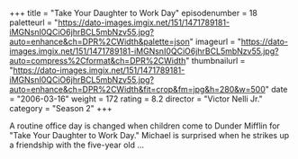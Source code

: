 +++
title = "Take Your Daughter to Work Day"
episodenumber = 18
paletteurl = "https://dato-images.imgix.net/151/1471789181-iMGNsnI0QCiO6jhrBCL5mbNzv55.jpg?auto=enhance&ch=DPR%2CWidth&palette=json"
imageurl = "https://dato-images.imgix.net/151/1471789181-iMGNsnI0QCiO6jhrBCL5mbNzv55.jpg?auto=compress%2Cformat&ch=DPR%2CWidth"
thumbnailurl = "https://dato-images.imgix.net/151/1471789181-iMGNsnI0QCiO6jhrBCL5mbNzv55.jpg?auto=enhance&ch=DPR%2CWidth&fit=crop&fm=jpg&h=280&w=500"
date = "2006-03-16"
weight = 172
rating = 8.2
director = "Victor Nelli Jr."
category = "Season 2"
+++

A routine office day is changed when children come to Dunder Mifflin for "Take Your Daughter to Work Day." Michael is surprised when he strikes up a friendship with the five-year old ...